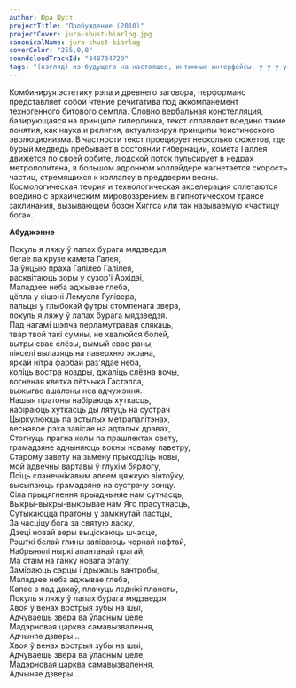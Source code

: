 ```yaml
---
author: Юра Шуст
projectTitle: "Пробуждение (2010)"
projectCover: jura-shust-biarlog.jpg
canonicalName: jura-shust-biarlog
coverColor: "255,0,0"
soundcloudTrackId: "348734729"
tags: "(взгляд) из будущего на настоящее, интимные интерфейсы, у у у у у у у у у у у у у у у у у ууу, желание, контингентность, джой ускорение,  фармахореография, политический танцпол, национальная академия наук как ведьма, вчерашний неотчужденный праздник, великий камень, ритм, повторение"
---
```


Комбинируя эстетику рэпа и древнего заговора, перформанс представляет собой чтение речитатива под аккомпанемент техногенного битового семпла. Словно вербальная констелляция, базирующаяся на принципе гиперлинка, текст сплавляет воедино такие понятия, как наука и религия, актуализируя принципы теистического эволюционизма. В частности текст проецирует несколько сюжетов, где бурый медведь пребывает в состоянии гибернации, комета Галлея движется по своей орбите, людской поток пульсирует в недрах метрополитена, в большом адронном коллайдере нагнетается скорость частиц, стремящихся к коллапсу в преддверии весны.
Космологическая теория и технологическая акселерация сплетаются воедино с архаическим мировоззрением в гипнотическом трансе заклинания, вызывающем бозон Хиггса или так называемую «частицу бога».

**Абуджэнне**

Покуль я ляжу ў лапах бурага мядзведзя,  
бегае па крузе камета Галея,  
За ўнцыю праха Галілео Галілея,  
расквітаюць зоры у сузор'і Архідэі,  
Маладзее неба аджывае глеба,  
цёпла у кішэні Лемуэля Гулівера,  
пальцы у глыбокай футры стомленага звера,  
покуль я ляжу ў лапах бурага мядзведзя.  
Пад нагамі шэпча перламутравая слякаць,  
твар твой такі сумны, не хвалюйся болей,  
вытры свае слёзы, вымый свае раны,  
пікселі вылазяць на паверхню экрана,  
яркай нітра фарбай раз'ядае неба,  
коліць востра ноздры, джаліць слёзна вочы,  
вогненая кветка лётчыка Гастэлла,  
выжыгае ашалоны неа адчужэння.  
Нашыя пратоны набіраюць хуткасць,  
набіраюць хуткасць ды лятуць на сустрач  
Цыркулююць па астылых метрапалітэнах,  
веснавое рэха завісае на адталых дрэвах,  
Стогнуць прагна колы па прашпектах свету,  
грамадзяне адчыняюць вокны новаму паветру,  
Старому завету на зьмену прыходзіць новы,  
мой адвечны вартавы ў глухім бярлогу,  
Поіць сланечнікавым алеем цяжкую вінтоўку,  
высыпаюць грамадзяне на сустрэчу сонцу.  
Сіла прыцягнення прыадчыняе нам сутнасць,  
Выкры-выкры-выкрывае нам Яго прасутнасць,  
Сутыкаюцца пратоны у замкнутай пастцы,  
За часціцу бога за святую ласку,  
Дзеці новай веры выціскаюць шчасце,  
Рэшткі белай глины запіваюць чорнай нафтай,  
Набрынялі ныркі апантанай прагай,  
Ма стаім на ганку новага этапу,  
Заміраюць сэрцы і дрыжаць вантробы,  
Маладзее неба аджывае глеба,  
Капае з пад дахаў, плачуць леднікі планеты,  
Покуль я ляжу ў лапах бурага мядзведзя,  
Хвоя ў венах вострыя зубы на шыі,  
Адчуваешь звера ва ўласным целе,  
Мадэрновая царква самавызвалення,  
Адчыняе дзверы…  
Хвоя ў венах вострыя зубы на шыі,  
Адчуваешь звера ва ўласным целе,  
Мадэрновая царква самавызвалення,  
Адчыняе дзверы…
